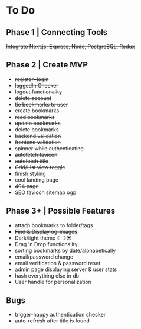 # To Do

## Phase 1 | Connecting Tools

~~Integrate Next.js, Express, Node, PostgreSQL, Redux~~

## Phase 2 | Create MVP

- ~~register+login~~
- ~~loggedIn Checker~~
- ~~logout functionality~~
- ~~delete account~~
- ~~tie bookmarks to user~~
- ~~create bookmarks~~
- ~~read bookmarks~~
- ~~update bookmarks~~
- ~~delete bookmarks~~
- ~~backend validation~~
- ~~frontend validation~~
- ~~spinner while authenticating~~
- ~~autofetch favicon~~
- ~~autofetch title~~
- ~~Grid/List view toggle~~
- finish styling
- cool landing page
- ~~404 page~~
- SEO favicon sitemap ogp

## Phase 3+ | Possible Features

- attach bookmarks to folder/tags
- ~~Find & Display og-images~~
- Dark/light theme ☾☽☀️
- Drag 'n Drop functionality
- sorting bookmarks by date/alphabetically
- email/password change
- email verification & password reset
- admin page displaying server & user stats
- hash everything else in db
- User handle for personalization

## Bugs

- trigger-happy authentication checker
- auto-refresh after title is found
